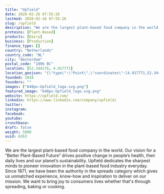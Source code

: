 ```yaml
---
title: "Upfield"
date: 2020-02-26 07:55:26
lastmod: 2020-02-26 07:55:26
slug: /upfield
description: "We are the largest plant-based food company in the world. Our vision for a “Better Plant-Based Future” drives positive change in people’s health, their daily lives and our planet’s sustainability. Upfield dedicates the sharpest minds to pioneer innovation in the plant-based food industry everyday. Since 1871, we have been the authority in the spreads category which gives us unmatched experience, know-how and inspiration to deliver on our mission.  We want to bring joy to consumers lives whether that's through spreading, baking or cooking."
proteins: [Plant-Based]
products: [Dairy]
business: [Production]
finance_type: []
country: "Netherlands"
country_code: "NL"
city: "Amsterdam"
postal_code: "1096 BC"
location: [52.344176, 4.917771]
location_geojson: "{\"type\":\"Point\",\"coordinates\":[4.917771,52.344176]}"
founded: 2018
founders: ""
images: ["640px-Upfield_logo.svg.png"]
featured_image: "640px-Upfield_logo.svg.png"
website: https://upfield.com/
linkedin: https://www.linkedin.com/company/upfield/
twitter: 
instagram: 
facebook: 
youtube: 
crunchbase: 
draft: false
weight: 5000
uuid: 6263
---
```

We are the largest plant-based food company in the world. Our vision for a “Better Plant-Based Future” drives positive change in people’s health, their daily lives and our planet’s sustainability. Upfield dedicates the sharpest minds to pioneer innovation in the plant-based food industry everyday. Since 1871, we have been the authority in the spreads category which gives us unmatched experience, know-how and inspiration to deliver on our mission.  We want to bring joy to consumers lives whether that's through spreading, baking or cooking.
